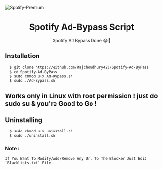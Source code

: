 
![Spotify-Premium](https://cdn.statically.io/img/theleaker.com/f=auto/wp-content/uploads/2020/10/download-Spotify-premium-apk-for-free-e1602489798917.jpg)

<h1 align="center">Spotify Ad-Bypass Script</h1>
<p align="center">Spotify Ad Bypass Done 😂🎉</p>

## Installation

```bash
  $ git clone https://github.com/Rajchowdhury420/Spotify-Ad-ByPass
  $ cd Spotify-Ad-ByPass
  $ sudo chmod u+x Ad-Bypass.sh
  $ sudo ./Ad-Bypass.sh
```


## Works only in Linux with root permission ! just do sudo su & you're Good to Go !


## Uninstalling

```bash
  $ sudo chmod u+x uninstall.sh
  $ sudo ./uninstall.sh
```

### Note :
```
If You Want To Modify/Add/Remove Any Url To The Blocker Just Edit `Blacklists.txt` File.
```
